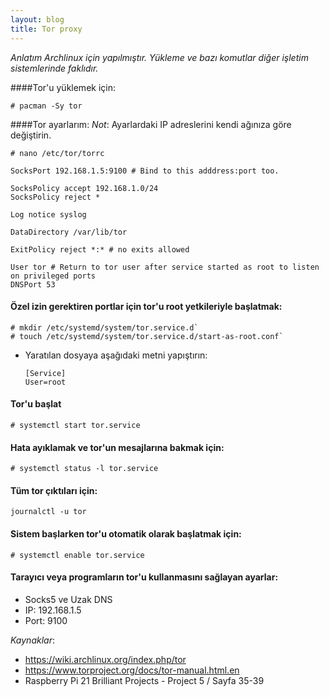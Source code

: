 ```yaml
---
layout: blog
title: Tor proxy
---
```

_Anlatım Archlinux için yapılmıştır. Yükleme ve bazı komutlar diğer işletim sistemlerinde faklıdır._

####Tor'u yüklemek için:
```
# pacman -Sy tor
```

####Tor ayarlarım:
_Not_: Ayarlardaki IP adreslerini kendi ağınıza göre değiştirin.

```
# nano /etc/tor/torrc
```

```
SocksPort 192.168.1.5:9100 # Bind to this adddress:port too.

SocksPolicy accept 192.168.1.0/24
SocksPolicy reject *

Log notice syslog

DataDirectory /var/lib/tor

ExitPolicy reject *:* # no exits allowed

User tor # Return to tor user after service started as root to listen on privileged ports
DNSPort 53
```

#### Özel izin gerektiren portlar için tor'u root yetkileriyle başlatmak:
```
# mkdir /etc/systemd/system/tor.service.d`
# touch /etc/systemd/system/tor.service.d/start-as-root.conf`
```

  * Yaratılan dosyaya aşağıdaki metni yapıştırın:
    ```
    [Service]
    User=root
    ```

#### Tor'u başlat
```
# systemctl start tor.service
```

#### Hata ayıklamak ve tor'un mesajlarına bakmak için:
```
# systemctl status -l tor.service
```

#### Tüm tor çıktıları için:
```
journalctl -u tor
```

#### Sistem başlarken tor'u otomatik olarak başlatmak için:
```
# systemctl enable tor.service
```

#### Tarayıcı veya programların tor'u kullanmasını sağlayan ayarlar:
 * Socks5 ve Uzak DNS
 * IP: 192.168.1.5
 * Port: 9100

_Kaynaklar_:
 
 * https://wiki.archlinux.org/index.php/tor
 * https://www.torproject.org/docs/tor-manual.html.en
 * Raspberry Pi 21 Brilliant Projects - Project 5 / Sayfa 35-39
